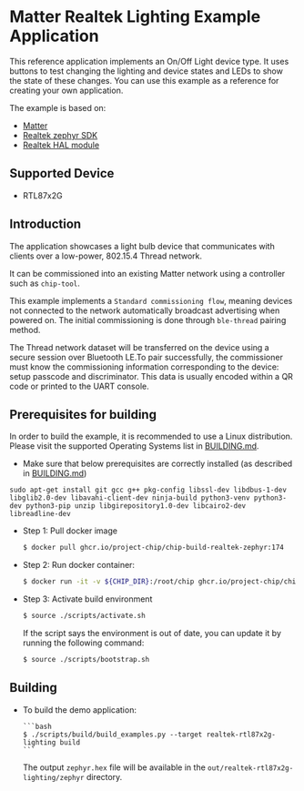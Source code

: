 # Matter Realtek Lighting Example Application

This reference application implements an On/Off Light device type. It uses
buttons to test changing the lighting and device states and LEDs to show the
state of these changes. You can use this example as a reference for creating
your own application.

The example is based on:

-   [Matter](https://github.com/project-chip/connectedhomeip)
-   [Realtek zephyr SDK](https://github.com/rtkconnectivity/zephyr)
-   [Realtek HAL module](https://github.com/rtkconnectivity/hal_realtek)

## Supported Device

-   RTL87x2G

## Introduction

The application showcases a light bulb device that communicates with clients
over a low-power, 802.15.4 Thread network.

It can be commissioned into an existing Matter network using a controller such
as `chip-tool`.

This example implements a `Standard commissioning flow`, meaning devices not
connected to the network automatically broadcast advertising when powered on.
The initial commissioning is done through `ble-thread` pairing method.

The Thread network dataset will be transferred on the device using a secure
session over Bluetooth LE.To pair successfully, the commissioner must know the
commissioning information corresponding to the device: setup passcode and
discriminator. This data is usually encoded within a QR code or printed to the
UART console.

## Prerequisites for building

In order to build the example, it is recommended to use a Linux distribution.
Please visit the supported Operating Systems list in
[BUILDING.md](../../../../docs/guides/BUILDING.md#prerequisites).

-   Make sure that below prerequisites are correctly installed (as described in
    [BUILDING.md](../../../../docs/guides/BUILDING.md#prerequisites))

```
sudo apt-get install git gcc g++ pkg-config libssl-dev libdbus-1-dev libglib2.0-dev libavahi-client-dev ninja-build python3-venv python3-dev python3-pip unzip libgirepository1.0-dev libcairo2-dev libreadline-dev
```

-   Step 1: Pull docker image

    ```bash
    $ docker pull ghcr.io/project-chip/chip-build-realtek-zephyr:174
    ```

-   Step 2: Run docker container:

    ```bash
    $ docker run -it -v ${CHIP_DIR}:/root/chip ghcr.io/project-chip/chip-build-realtek-zephyr:174
    ```

-   Step 3: Activate build environment

    ```bash
    $ source ./scripts/activate.sh
    ```

    If the script says the environment is out of date, you can update it by
    running the following command:

    ```bash
    $ source ./scripts/bootstrap.sh
    ```

## Building

-   To build the demo application:

        ```bash
        $ ./scripts/build/build_examples.py --target realtek-rtl87x2g-lighting build
        ```

    The output `zephyr.hex` file will be available in the
    `out/realtek-rtl87x2g-lighting/zephyr` directory.
